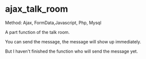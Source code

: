 # ajax_talk_room

Method: Ajax, FormData,Javascript, Php, Mysql

A part function of the talk room.

You can send the message, the message will show up immediately.

But I haven't finished the function who will send the message yet.
 
